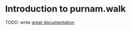 # Introduction to purnam.walk

TODO: write [great documentation](http://jacobian.org/writing/great-documentation/what-to-write/)
